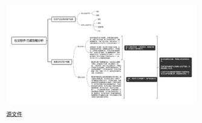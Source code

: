 ![img](https://github.com/BrooksWon/Blogs/blob/master/think/product/%E7%A4%BE%E4%BA%A4%E8%BD%AF%E4%BB%B6%08%E5%B7%B2%E8%AF%BB%E5%8A%9F%E8%83%BD%E5%88%86%E6%9E%90.png)



[源文件](https://github.com/BrooksWon/Blogs/blob/master/think/product/%E7%A4%BE%E4%BA%A4%E8%BD%AF%E4%BB%B6%08%E5%B7%B2%E8%AF%BB%E5%8A%9F%E8%83%BD%E5%88%86%E6%9E%90.xmind)

